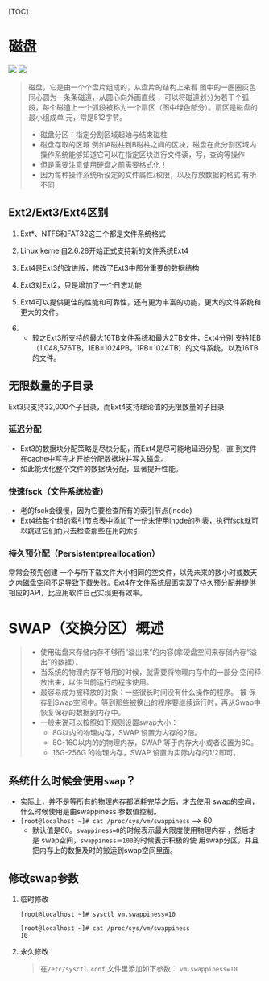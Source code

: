 [TOC]

# 磁盘

![](https://note.youdao.com/yws/api/personal/file/ED4AD1B7787647A9A757A555ECB27B65?method=download&shareKey=b5fcd7fc4d1a4f4734d627c7d420ba4b)
![](https://note.youdao.com/yws/api/personal/file/1F1C19EAAB3247BDA3FFC80BBA6BB1FC?method=download&shareKey=b9e8fa138eb88f6d61d0777e64b5c2e3)

> 磁盘，它是由一个个盘片组成的，从盘片的结构上来看 图中的一圈圈灰色同心圆为一条条磁道，从圆心向外画直线     ，可以将磁道划分为若干个弧段，每个磁道上一个弧段被称为一个扇区（图中绿色部分）。扇区是磁盘的最小组成单 元，常是512字节。
>
> - 磁盘分区：指定分割区域起始与结束磁柱 
> - 磁盘存取的区域 例如A磁柱到B磁柱之间的区块，磁盘在此分割区域内操作系统能够知道它可以在指定区块进行文件读，写，查询等操作
> - 但是需要注意使用硬盘之前需要格式化！
> - 因为每种操作系统所设定的文件属性/权限，以及存放数据的格式 有所不同



## Ext2/Ext3/Ext4区别

1. Ext*、NTFS和FAT32这三个都是文件系统格式

2. Linux kernel自2.6.28开始正式支持新的文件系统Ext4 

3. Ext4是Ext3的改进版，修改了Ext3中部分重要的数据结构

4. Ext3对Ext2，只是增加了一个日志功能

5. Ext4可以提供更佳的性能和可靠性，还有更为丰富的功能，更大的文件系统和更大的文件。 

6. - 较之Ext3所支持的最大16TB文件系统和最大2TB文件，Ext4分别 支持1EB（1,048,576TB，1EB=1024PB，1PB=1024TB）的文件系统，以及16TB的文件。 

## 无限数量的子目录

Ext3只支持32,000个子目录，而Ext4支持理论值的无限数量的子目录

### 延迟分配

- Ext3的数据块分配策略是尽快分配，而Ext4是尽可能地延迟分配，直 到文件在cache中写完才开始分配数据块并写入磁盘。 
- 如此能优化整个文件的数据块分配，显著提升性能。 

### 快速fsck（文件系统检查）

- 老的fsck会很慢，因为它要检查所有的索引节点(inode) 
- Ext4给每个组的索引节点表中添加了一份未使用inode的列表，执行fsck就可以跳过它们而只去检查那些在用的索引

### 持久预分配（Persistentpreallocation）

常常会预先创建 一个与所下载文件大小相同的空文件，以免未来的数小时或数天 之内磁盘空间不足导致下载失败。Ext4在文件系统层面实现了持久预分配并提供相应的API，比应用软件自己实现更有效率。 







# SWAP（交换分区）概述

> - 使用磁盘来存储内存不够而“溢出来”的内容(拿硬盘空间来存储内存“溢出”的数据）。
> - 当系统的物理内存不够用的时候，就需要将物理内存中的一部分 空间释放出来，以供当前运行的程序使用。 
> - 最容易成为被释放的对象：一些很长时间没有什么操作的程序。 被 保存到Swap空间中。等到那些被换出的程序要继续运行时，再从Swap中恢复保存的数据到内存中。 
> - 一般来说可以按照如下规则设置swap大小： 
>   - 8G以内的物理内存，SWAP 设置为内存的2倍。 
>   - 8G-16G以内的的物理内存，SWAP 等于内存大小或者设置为8G。 
>   - 16G-256G 的物理内存，SWAP 设置为实际内存的1/2即可。

## 系统什么时候会使用`swap`？

- 实际上，并不是等所有的物理内存都消耗完毕之后，才去使用 swap的空间，什么时候使用是由swappiness 参数值控制。
- `[root@localhost ~]# cat /proc/sys/vm/swappiness` ——> 60
  - 默认值是60。`swappiness=0`的时候表示最大限度使用物理内存 ，然后才是 swap空间，`swappiness＝100`的时候表示积极的使 用swap分区，并且把内存上的数据及时的搬运到swap空间里面。 

## 修改swap参数

1. 临时修改

   ```shell
   [root@localhost ~]# sysctl vm.swappiness=10 
   
   [root@localhost ~]# cat /proc/sys/vm/swappiness 
   10 
   ```

   

2. 永久修改

   >  在`/etc/sysctl.conf` 文件里添加如下参数： `vm.swappiness=10` 

   

   